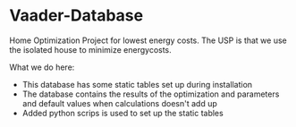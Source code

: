 # Vaader-Database
Home Optimization Project for lowest energy costs. The USP is that we use the isolated house to minimize energycosts.

What we do here:
- This database has some static tables set up during installation
- The database contains the results of the optimization and parameters and default values when calculations doesn't add up
- Added python scrips is used to set up the static tables
